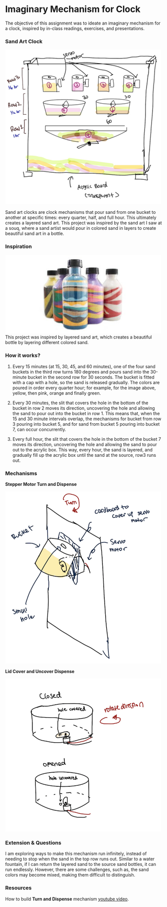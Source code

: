 # Imaginary Mechanism for Clock
The objective of this assignment was to ideate an imaginary mechanism for a clock, inspired by in-class readings, exercises, and presentations.

### Sand Art Clock
<img src="images/sand_art_idea.png" width="500">

Sand art clocks are clock mechanisms that pour sand from one bucket to another at specific times: every quarter, half, and full hour. This ultimately creates a layered sand art. This project was inspired by the sand art I saw at a souq, where a sand artist would pour in colored sand in layers to create beautiful sand art in a bottle.

### Inspiration 
<img src="images/sand.jpg" width="500">
This project was inspired by layered sand art, which creates a beautiful bottle by layering different colored sand.

### How it works?
1) Every 15 minutes (at 15, 30, 45, and 60 minutes), one of the four sand buckets in the third row turns 180 degrees and pours sand into the 30-minute bucket in the second row for 30 seconds. The bucket is fitted with a cap with a hole, so the sand is released gradually. The colors are poured in order every quarter hour; for example, for the image above, yellow, then pink, orange and finally green.

2) Every 30 minutes, the slit that covers the hole in the bottom of the bucket in row 2 moves its direction, uncovering the hole and allowing the sand to pour out into the bucket in row 1. This means that, when the 15 and 30 minute intervals overlap, the mechanisms for bucket from row 3 pouring into bucket 5, and for sand from bucket 5 pouring into bucket 7, can occur concurrently.

3) Every full hour, the slit that covers the hole in the bottom of the bucket 7 moves its direction, uncovering the hole and allowing the sand to pour out to the acrylic box. This way, every hour, the sand is layered, and gradually fill up the acrylic box until the sand at the source, row3 runs out. 

### Mechanisms
**Stepper Motor Turn and Dispense**

<img src="images/turn_dispense.png" width="500">

**Lid Cover and Uncover Dispense**

<img src="images/lid.png" width="500">

### Extension & Questions
I am exploring ways to make this mechanism run infinitely, instead of needing to stop when the sand in the top row runs out. Similar to a water fountain, if I can return the layered sand to the source sand bottles, it can run endlessly. However, there are some challenges, such as, the sand colors may become mixed, making them difficult to distinguish.


### Resources
How to build **Turn and Dispense** mechanism [youtube video](https://www.youtube.com/watch?v=s8uNwQK8ew0). 

